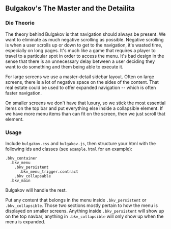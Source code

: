 Bulgakov's The Master and the Detailita
---------------------------------------

### Die Theorie

The theory behind Bulgakov is that navigation should always be present. We want to eliminate as much negative scrolling as possible. Negative scrolling is when a user scrolls up or down to get to the navigation, it's wasted time, especially on long pages. It's much like a game that requires a player to travel to a particular spot in order to access the menu. It's bad design in the sense that there is an unnecessary delay between a user deciding they want to do something and them being able to execute it.

For large screens we use a master-detail sidebar layout. Often on large screens, there is a lot of negative space on the sides of the content. That real estate could be used to offer expanded navigation -- which is often faster navigation.

On smaller screens we don't have that luxury, so we stick the most essential items on the top bar and put everything else inside a collapsible element. If we have more menu items than can fit on the screen, then we just scroll that element.

### Usage

Include `bulgakov.css` and `bulgakov.js`, then structure your html with the following ids and classes (see `example.html` for an example):
    
    .bkv_container
      .bkv_menu
        .bkv_persistent
          .bkv_menu_trigger.contract
        .bkv_collapsable
      .bkv_main

Bulgakov will handle the rest.

Put any content that belongs in the menu inside `.bkv_persistent` or `.bkv_collapsible`. Those two sections mostly pertain to how the menu is displayed on smaller screens. Anything inside  `.bkv_persistent` will show up on the top navbar, anything in `.bkv_collapsible` will only show up when the menu is expanded.
